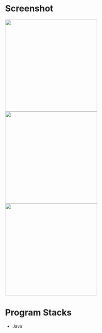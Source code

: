 # Screenshot

<div>
<img width="300" src="https://user-images.githubusercontent.com/61407754/85042456-32137b80-b1c6-11ea-8152-7f6e0c09866f.png">
<img width="300" src="https://user-images.githubusercontent.com/61407754/85043607-81a67700-b1c7-11ea-9b98-bfe06967123f.png">
<img width="300" src="https://user-images.githubusercontent.com/61407754/85043699-9c78eb80-b1c7-11ea-99c3-35d2dd66360e.png">
</div>

# Program Stacks
* Java
